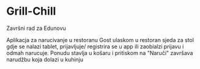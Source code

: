 # Grill-Chill
Završni rad za Edunovu

Aplikacja za narucivanje u restoranu
Gost ulaskom u restoran sjeda za stol gdje se nalazi tablet, prijavljuje/ registrira se u app
ili zaobialzi prijavu i odmah narucuje. Ponudu stavlja u košaru i pritiskom na "Naruči" završava narudžbu koja dolazi u kuhinju

